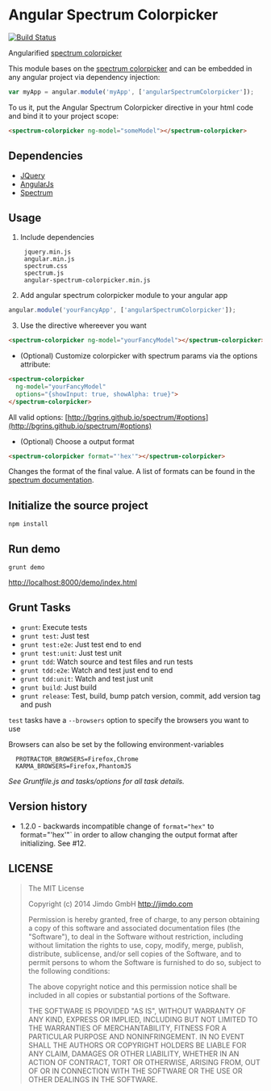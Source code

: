 Angular Spectrum Colorpicker
============================

[![Build Status](https://travis-ci.org/Jimdo/angular-spectrum-colorpicker.png)](https://travis-ci.org/Jimdo/angular-spectrum-colorpicker)

Angularified [spectrum colorpicker](http://bgrins.github.io/spectrum/)

This module bases on the [spectrum colorpicker](http://bgrins.github.io/spectrum/)
and can be embedded in any angular project via dependency injection:

```javascript
var myApp = angular.module('myApp', ['angularSpectrumColorpicker']);
```

To us it, put the Angular Spectrum Colorpicker directive in your html code and bind it to your project scope:

```html
<spectrum-colorpicker ng-model="someModel"></spectrum-colorpicker>
```


Dependencies
------------

 * [JQuery](http://jquery.com/)
 * [AngularJs](http://angularjs.org/)
 * [Spectrum](http://bgrins.github.io/spectrum/)


Usage
-----

1. Include dependencies

		jquery.min.js
		angular.min.js
		spectrum.css
		spectrum.js
		angular-spectrum-colorpicker.min.js
2. Add angular spectrum colorpicker module to your angular app
```javascript
angular.module('yourFancyApp', ['angularSpectrumColorpicker']);
```
3. Use the directive whereever you want
```html
<spectrum-colorpicker ng-model="yourFancyModel"></spectrum-colorpicker>
```
 * (Optional) Customize colorpicker with spectrum params via the options attribute:
```html
<spectrum-colorpicker
  ng-model="yourFancyModel"
  options="{showInput: true, showAlpha: true}">
</spectrum-colorpicker>
```
All valid options: [http://bgrins.github.io/spectrum/#options](http://bgrins.github.io/spectrum/#options)
 * (Optional) Choose a output format
```html
<spectrum-colorpicker format="'hex'"></spectrum-colorpicker>
```
Changes the format of the final value. A list of formats can be found in the [spectrum documentation](http://bgrins.github.io/spectrum/#details-acceptedColorInputs).


Initialize the source project
-----------------------------

```shell
npm install
```


Run demo
--------

```shell
grunt demo
```

[http://localhost:8000/demo/index.html](http://localhost:8000/demo/index.html)


Grunt Tasks
-----------

 * `grunt`: Execute tests
 * `grunt test`: Just test
 * `grunt test:e2e`: Just test end to end
 * `grunt test:unit`: Just test unit
 * `grunt tdd`: Watch source and test files and run tests
 * `grunt tdd:e2e`: Watch and test just end to end
 * `grunt tdd:unit`: Watch and test just unit
 * `grunt build`: Just build
 * `grunt release`: Test, build, bump patch version, commit, add version tag and push

 `test` tasks have a `--browsers` option to specify the browsers you want to use

 Browsers can also be set by the following environment-variables
 ```
   PROTRACTOR_BROWSERS=Firefox,Chrome
   KARMA_BROWSERS=Firefox,PhantomJS
 ```

_See Gruntfile.js and tasks/options for all task details._

Version history
---------------
* 1.2.0 - backwards incompatible change of `format="hex"` to format="'hex'"` in order to allow changing the output format after initializing. See #12.

LICENSE
-------

> The MIT License
>
> Copyright (c) 2014 Jimdo GmbH http://jimdo.com
>
> Permission is hereby granted, free of charge, to any person obtaining a copy
> of this software and associated documentation files (the "Software"), to deal
> in the Software without restriction, including without limitation the rights
> to use, copy, modify, merge, publish, distribute, sublicense, and/or sell
> copies of the Software, and to permit persons to whom the Software is
> furnished to do so, subject to the following conditions:
>
> The above copyright notice and this permission notice shall be included in
> all copies or substantial portions of the Software.
>
> THE SOFTWARE IS PROVIDED "AS IS", WITHOUT WARRANTY OF ANY KIND, EXPRESS OR
> IMPLIED, INCLUDING BUT NOT LIMITED TO THE WARRANTIES OF MERCHANTABILITY,
> FITNESS FOR A PARTICULAR PURPOSE AND NONINFRINGEMENT. IN NO EVENT SHALL THE
> AUTHORS OR COPYRIGHT HOLDERS BE LIABLE FOR ANY CLAIM, DAMAGES OR OTHER
> LIABILITY, WHETHER IN AN ACTION OF CONTRACT, TORT OR OTHERWISE, ARISING FROM,
> OUT OF OR IN CONNECTION WITH THE SOFTWARE OR THE USE OR OTHER DEALINGS IN
> THE SOFTWARE.
